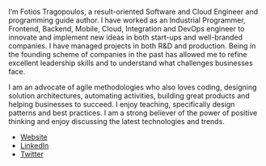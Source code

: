 I’m Fotios Tragopoulos, a result-oriented Software and Cloud Engineer and programming guide author. I have worked as an Industrial Programmer, Frontend, Backend, Mobile, Cloud, Integration and DevOps engineer to innovate and implement new ideas in both start-ups and well-branded companies. I have managed projects in both R&D and production. Being in the founding scheme of companies in the past has allowed me to refine excellent leadership skills and to understand what challenges businesses face.

I am an advocate of agile methodologies who also loves coding, designing solution architectures, automating activities, building great products and helping businesses to succeed. I enjoy teaching, specifically design patterns and best practices. I am a strong believer of the power of positive thinking and enjoy discussing the latest technologies and trends.

- [Website](https://tragopoulos.com/#about)
- [LinkedIn](https://www.linkedin.com/in/tragopoulos/)
- [Twitter](https://twitter.com/FTragopoulos)
